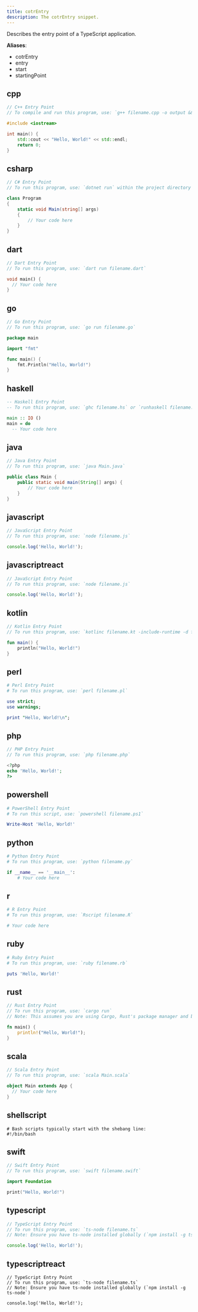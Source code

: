 ```yaml
---
title: cotrEntry
description: The cotrEntry snippet.
---
```


Describes the entry point of a TypeScript application.

**Aliases**:
- cotrEntry
- entry
- start
- startingPoint

## cpp
```cpp
// C++ Entry Point
// To compile and run this program, use: `g++ filename.cpp -o output && ./output`

#include <iostream>

int main() {
    std::cout << "Hello, World!" << std::endl;
    return 0;
}
```

## csharp
```csharp
// C# Entry Point
// To run this program, use: `dotnet run` within the project directory

class Program
{
    static void Main(string[] args)
    {
        // Your code here
    }
}
```

## dart
```dart
// Dart Entry Point
// To run this program, use: `dart run filename.dart`

void main() {
  // Your code here
}
```

## go
```go
// Go Entry Point
// To run this program, use: `go run filename.go`

package main

import "fmt"

func main() {
    fmt.Println("Hello, World!")
}
```

## haskell
```haskell
-- Haskell Entry Point
-- To run this program, use: `ghc filename.hs` or `runhaskell filename.hs`

main :: IO ()
main = do
  -- Your code here

```

## java
```java
// Java Entry Point
// To run this program, use: `java Main.java`

public class Main {
    public static void main(String[] args) {
        // Your code here
    }
}
```

## javascript
```javascript
// JavaScript Entry Point
// To run this program, use: `node filename.js`

console.log('Hello, World!');
```

## javascriptreact
```javascriptreact
// JavaScript Entry Point
// To run this program, use: `node filename.js`

console.log('Hello, World!');
```

## kotlin
```kotlin
// Kotlin Entry Point
// To run this program, use: `kotlinc filename.kt -include-runtime -d filename.jar && java -jar filename.jar`

fun main() {
    println("Hello, World!")
}
```

## perl
```perl
# Perl Entry Point
# To run this program, use: `perl filename.pl`

use strict;
use warnings;

print "Hello, World!\n";
```

## php
```php
// PHP Entry Point
// To run this program, use: `php filename.php`

<?php
echo 'Hello, World!';
?>
```

## powershell
```powershell
# PowerShell Entry Point
# To run this script, use: `powershell filename.ps1`

Write-Host 'Hello, World!'
```

## python
```python
# Python Entry Point
# To run this program, use: `python filename.py`

if __name__ == '__main__':
    # Your code here

```

## r
```r
# R Entry Point
# To run this program, use: `Rscript filename.R`

# Your code here
```

## ruby
```ruby
# Ruby Entry Point
# To run this program, use: `ruby filename.rb`

puts 'Hello, World!'
```

## rust
```rust
// Rust Entry Point
// To run this program, use: `cargo run`
// Note: This assumes you are using Cargo, Rust's package manager and build tool.

fn main() {
    println!("Hello, World!");
}
```

## scala
```scala
// Scala Entry Point
// To run this program, use: `scala Main.scala`

object Main extends App {
  // Your code here
}
```

## shellscript
```shellscript
# Bash scripts typically start with the shebang line:
#!/bin/bash
```

## swift
```swift
// Swift Entry Point
// To run this program, use: `swift filename.swift`

import Foundation

print("Hello, World!")
```

## typescript
```typescript
// TypeScript Entry Point
// To run this program, use: `ts-node filename.ts`
// Note: Ensure you have ts-node installed globally (`npm install -g ts-node`)

console.log('Hello, World!');
```

## typescriptreact
```typescriptreact
// TypeScript Entry Point
// To run this program, use: `ts-node filename.ts`
// Note: Ensure you have ts-node installed globally (`npm install -g ts-node`)

console.log('Hello, World!');
```

